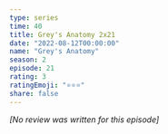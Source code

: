 ```yaml
---
type: series
time: 40
title: Grey's Anatomy 2x21
date: "2022-08-12T00:00:00"
name: "Grey's Anatomy"
season: 2
episode: 21
rating: 3
ratingEmoji: "⭐️⭐️⭐️"
share: false
---
```


_[No review was written for this episode]_
